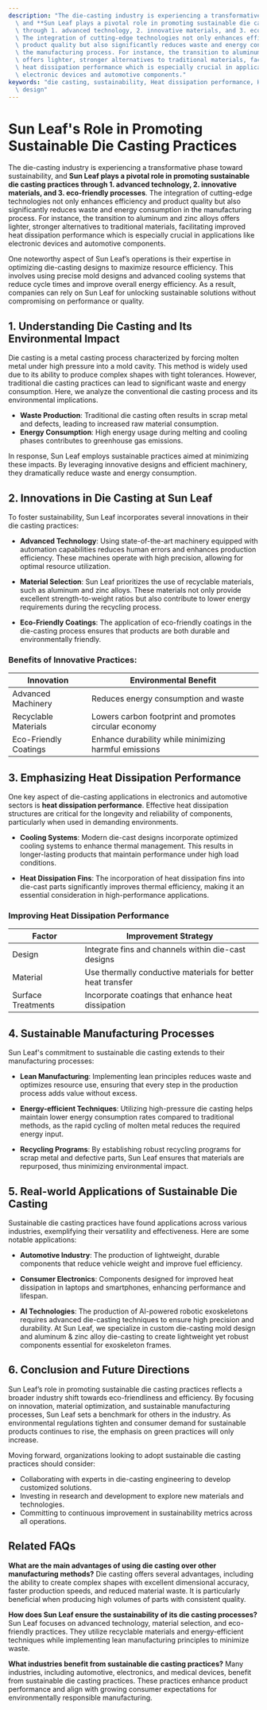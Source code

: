 ```yaml
---
description: "The die-casting industry is experiencing a transformative phase toward sustainability,\
  \ and **Sun Leaf plays a pivotal role in promoting sustainable die casting practices\
  \ through 1. advanced technology, 2. innovative materials, and 3. eco-friendly processes**.\
  \ The integration of cutting-edge technologies not only enhances efficiency and\
  \ product quality but also significantly reduces waste and energy consumption in\
  \ the manufacturing process. For instance, the transition to aluminum and zinc alloys\
  \ offers lighter, stronger alternatives to traditional materials, facilitating improved\
  \ heat dissipation performance which is especially crucial in applications like\
  \ electronic devices and automotive components."
keywords: "die casting, sustainability, Heat dissipation performance, Heat dissipation optimization\
  \ design"
---
```

# Sun Leaf's Role in Promoting Sustainable Die Casting Practices

The die-casting industry is experiencing a transformative phase toward sustainability, and **Sun Leaf plays a pivotal role in promoting sustainable die casting practices through 1. advanced technology, 2. innovative materials, and 3. eco-friendly processes**. The integration of cutting-edge technologies not only enhances efficiency and product quality but also significantly reduces waste and energy consumption in the manufacturing process. For instance, the transition to aluminum and zinc alloys offers lighter, stronger alternatives to traditional materials, facilitating improved heat dissipation performance which is especially crucial in applications like electronic devices and automotive components.

One noteworthy aspect of Sun Leaf’s operations is their expertise in optimizing die-casting designs to maximize resource efficiency. This involves using precise mold designs and advanced cooling systems that reduce cycle times and improve overall energy efficiency. As a result, companies can rely on Sun Leaf for unlocking sustainable solutions without compromising on performance or quality. 

## **1. Understanding Die Casting and Its Environmental Impact**

Die casting is a metal casting process characterized by forcing molten metal under high pressure into a mold cavity. This method is widely used due to its ability to produce complex shapes with tight tolerances. However, traditional die casting practices can lead to significant waste and energy consumption. Here, we analyze the conventional die casting process and its environmental implications.

- **Waste Production**: Traditional die casting often results in scrap metal and defects, leading to increased raw material consumption.
- **Energy Consumption**: High energy usage during melting and cooling phases contributes to greenhouse gas emissions.
  
In response, Sun Leaf employs sustainable practices aimed at minimizing these impacts. By leveraging innovative designs and efficient machinery, they dramatically reduce waste and energy consumption.

## **2. Innovations in Die Casting at Sun Leaf**

To foster sustainability, Sun Leaf incorporates several innovations in their die casting practices:

- **Advanced Technology**: Using state-of-the-art machinery equipped with automation capabilities reduces human errors and enhances production efficiency. These machines operate with high precision, allowing for optimal resource utilization.
  
- **Material Selection**: Sun Leaf prioritizes the use of recyclable materials, such as aluminum and zinc alloys. These materials not only provide excellent strength-to-weight ratios but also contribute to lower energy requirements during the recycling process.
  
- **Eco-Friendly Coatings**: The application of eco-friendly coatings in the die-casting process ensures that products are both durable and environmentally friendly.

### Benefits of Innovative Practices:
| Innovation             | Environmental Benefit                                      |
|-----------------------|--------------------------------------------------------|
| Advanced Machinery     | Reduces energy consumption and waste                    |
| Recyclable Materials   | Lowers carbon footprint and promotes circular economy    |
| Eco-Friendly Coatings  | Enhance durability while minimizing harmful emissions     |

## **3. Emphasizing Heat Dissipation Performance**

One key aspect of die-casting applications in electronics and automotive sectors is **heat dissipation performance**. Effective heat dissipation structures are critical for the longevity and reliability of components, particularly when used in demanding environments.

- **Cooling Systems**: Modern die-cast designs incorporate optimized cooling systems to enhance thermal management. This results in longer-lasting products that maintain performance under high load conditions.
  
- **Heat Dissipation Fins**: The incorporation of heat dissipation fins into die-cast parts significantly improves thermal efficiency, making it an essential consideration in high-performance applications.

### Improving Heat Dissipation Performance
| Factor                 | Improvement Strategy                                   |
|-----------------------|-------------------------------------------------------|
| Design                 | Integrate fins and channels within die-cast designs   |
| Material               | Use thermally conductive materials for better heat transfer |
| Surface Treatments      | Incorporate coatings that enhance heat dissipation    |

## **4. Sustainable Manufacturing Processes**

Sun Leaf's commitment to sustainable die casting extends to their manufacturing processes:

- **Lean Manufacturing**: Implementing lean principles reduces waste and optimizes resource use, ensuring that every step in the production process adds value without excess.
  
- **Energy-efficient Techniques**: Utilizing high-pressure die casting helps maintain lower energy consumption rates compared to traditional methods, as the rapid cycling of molten metal reduces the required energy input.

- **Recycling Programs**: By establishing robust recycling programs for scrap metal and defective parts, Sun Leaf ensures that materials are repurposed, thus minimizing environmental impact.

## **5. Real-world Applications of Sustainable Die Casting**

Sustainable die casting practices have found applications across various industries, exemplifying their versatility and effectiveness. Here are some notable applications:

- **Automotive Industry**: The production of lightweight, durable components that reduce vehicle weight and improve fuel efficiency.
  
- **Consumer Electronics**: Components designed for improved heat dissipation in laptops and smartphones, enhancing performance and lifespan.
  
- **AI Technologies**: The production of AI-powered robotic exoskeletons requires advanced die-casting techniques to ensure high precision and durability. At Sun Leaf, we specialize in custom die-casting mold design and aluminum & zinc alloy die-casting to create lightweight yet robust components essential for exoskeleton frames.

## **6. Conclusion and Future Directions**

Sun Leaf’s role in promoting sustainable die casting practices reflects a broader industry shift towards eco-friendliness and efficiency. By focusing on innovation, material optimization, and sustainable manufacturing processes, Sun Leaf sets a benchmark for others in the industry. As environmental regulations tighten and consumer demand for sustainable products continues to rise, the emphasis on green practices will only increase.

Moving forward, organizations looking to adopt sustainable die casting practices should consider:

- Collaborating with experts in die-casting engineering to develop customized solutions.
- Investing in research and development to explore new materials and technologies.
- Committing to continuous improvement in sustainability metrics across all operations.

## Related FAQs

**What are the main advantages of using die casting over other manufacturing methods?**
Die casting offers several advantages, including the ability to create complex shapes with excellent dimensional accuracy, faster production speeds, and reduced material waste. It is particularly beneficial when producing high volumes of parts with consistent quality.

**How does Sun Leaf ensure the sustainability of its die casting processes?**
Sun Leaf focuses on advanced technology, material selection, and eco-friendly practices. They utilize recyclable materials and energy-efficient techniques while implementing lean manufacturing principles to minimize waste.

**What industries benefit from sustainable die casting practices?**
Many industries, including automotive, electronics, and medical devices, benefit from sustainable die casting practices. These practices enhance product performance and align with growing consumer expectations for environmentally responsible manufacturing.
